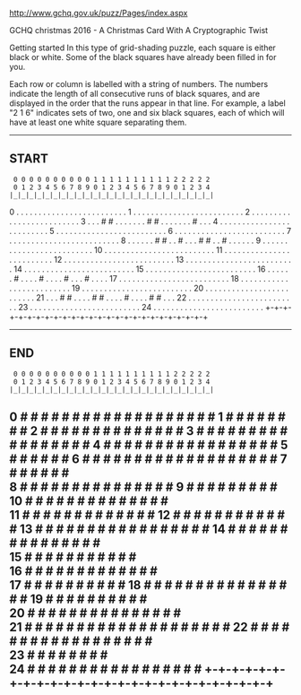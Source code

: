 http://www.gchq.gov.uk/puzz/Pages/index.aspx

GCHQ christmas 2016 - A Christmas Card With A Cryptographic Twist

Getting started
In this type of grid-shading puzzle, each square is either black or white. 
Some of the black squares have already been filled in for you.

Each row or column is labelled with a string of numbers. The numbers indicate 
the length of all consecutive runs of black squares, and are displayed in the 
order that the runs appear in that line. For example, a label "2 1 6" indicates 
sets of two, one and six black squares, each of which will have at least one 
white square separating them.

----------------------------------------------------------------
START
-----
     0 0 0 0 0 0 0 0 0 0 1 1 1 1 1 1 1 1 1 1 2 2 2 2 2
     0 1 2 3 4 5 6 7 8 9 0 1 2 3 4 5 6 7 8 9 0 1 2 3 4
    |_|_|_|_|_|_|_|_|_|_|_|_|_|_|_|_|_|_|_|_|_|_|_|_|_|
   0 . . . . . . . . . . . . . . . . . . . . . . . . .
   1 . . . . . . . . . . . . . . . . . . . . . . . . .
   2 . . . . . . . . . . . . . . . . . . . . . . . . .
   3 . . . # # . . . . . . . # # . . . . . . . # . . .
   4 . . . . . . . . . . . . . . . . . . . . . . . . .
   5 . . . . . . . . . . . . . . . . . . . . . . . . .
   6 . . . . . . . . . . . . . . . . . . . . . . . . .
   7 . . . . . . . . . . . . . . . . . . . . . . . . .
   8 . . . . . . # # . . # . . . # # . . # . . . . . .
   9 . . . . . . . . . . . . . . . . . . . . . . . . .
  10 . . . . . . . . . . . . . . . . . . . . . . . . .
  11 . . . . . . . . . . . . . . . . . . . . . . . . .
  12 . . . . . . . . . . . . . . . . . . . . . . . . .
  13 . . . . . . . . . . . . . . . . . . . . . . . . .
  14 . . . . . . . . . . . . . . . . . . . . . . . . .
  15 . . . . . . . . . . . . . . . . . . . . . . . . .
  16 . . . . . . # . . . . # . . . . # . . . # . . . .
  17 . . . . . . . . . . . . . . . . . . . . . . . . .
  18 . . . . . . . . . . . . . . . . . . . . . . . . .
  19 . . . . . . . . . . . . . . . . . . . . . . . . .
  20 . . . . . . . . . . . . . . . . . . . . . . . . .
  21 . . . # # . . . . # # . . . . # . . . . # # . . .
  22 . . . . . . . . . . . . . . . . . . . . . . . . .
  23 . . . . . . . . . . . . . . . . . . . . . . . . .
  24 . . . . . . . . . . . . . . . . . . . . . . . . .
    +-+-+-+-+-+-+-+-+-+-+-+-+-+-+-+-+-+-+-+-+-+-+-+-+-+
    
----------------------------------------------------------------
END
-----
     0 0 0 0 0 0 0 0 0 0 1 1 1 1 1 1 1 1 1 1 2 2 2 2 2
     0 1 2 3 4 5 6 7 8 9 0 1 2 3 4 5 6 7 8 9 0 1 2 3 4
    |_|_|_|_|_|_|_|_|_|_|_|_|_|_|_|_|_|_|_|_|_|_|_|_|_|
   0 # # # # # # #   # # #       #   #   # # # # # # #
   1 #           #   # #   # #           #           #
   2 #   # # #   #           # # #   #   #   # # #   #
   3 #   # # #   #   #     # # # # # #   #   # # #   #
   4 #   # # #   #     # # # # #   # #   #   # # #   #
   5 #           #     # #               #           #
   6 # # # # # # #   #   #   #   #   #   # # # # # # #
   7                 # # #       # # #                
   8 #   # #   # # #     #   #   # # #   #     #   # #
   9 #   #             # # #   # #         #       #  
  10   # # # #   #   # # # #   # #   #         # #    
  11   #   #       #       #   #   # # # #   #   # # #
  12     # #     #   #   #             # #   # # # # #
  13       # # #   # #   # #   # # # # # #   # # #   #
  14 #   # # # # # # # # #   #   #     # #         #  
  15   # #   #     # #       # #   # # #           #  
  16 # # #   #   #   #     #         # # # # #   #    
  17                 #       # #   # #       # # # # #
  18 # # # # # # #   #     # #       #   #   #   # # #
  19 #           #   # #     #     # #       # #   #  
  20 #   # # #   #       # # # #     # # # # #     #  
  21 #   # # #   #   # # #   # # # # # # # # # #   # #
  22 #   # # #   #   #     # # # # # #   # # # # # #  
  23 #           #     # #             #   #   # #    
  24 # # # # # # #   # #       #   # #       # # # # #
    +-+-+-+-+-+-+-+-+-+-+-+-+-+-+-+-+-+-+-+-+-+-+-+-+-+
----------------------------------------------------------------
